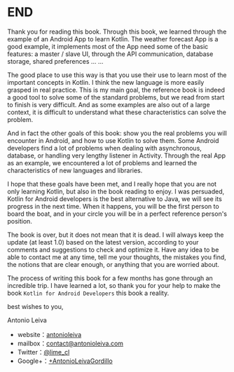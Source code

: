 # END

Thank you for reading this book. Through this book, we learned through the example of an Android App to learn Kotlin. The weather forecast App is a good example, it implements most of the App need some of the basic features: a master / slave UI, through the API communication, database storage, shared preferences ... ...

The good place to use this way is that you use their use to learn most of the important concepts in Kotlin. I think the new language is more easily grasped in real practice. This is my main goal, the reference book is indeed a good tool to solve some of the standard problems, but we read from start to finish is very difficult. And as some examples are also out of a large context, it is difficult to understand what these characteristics can solve the problem.

And in fact the other goals of this book: show you the real problems you will encounter in Android, and how to use Kotlin to solve them. Some Android developers find a lot of problems when dealing with asynchronous, database, or handling very lengthy listener in Activity. Through the real App as an example, we encountered a lot of problems and learned the characteristics of new languages ​​and libraries.

I hope that these goals have been met, and I really hope that you are not only learning Kotlin, but also in the book reading to enjoy. I was persuaded, Kotlin for Android developers is the best alternative to Java, we will see its progress in the next time. When it happens, you will be the first person to board the boat, and in your circle you will be in a perfect reference person's position.

The book is over, but it does not mean that it is dead. I will always keep the update (at least 1.0) based on the latest version, according to your comments and suggestions to check and optimize it. Have any idea to be able to contact me at any time, tell me your thoughts, the mistakes you find, the notions that are clear enough, or anything that you are worried about.

The process of writing this book for a few months has gone through an incredible trip. I have learned a lot, so thank you for your help to make the book `Kotlin for Android Developers` this book a reality.

best wishes to you,

Antonio Leiva

- website：[antonioleiva]
- mailbox：[contact@antonioleiva.com]
- Twitter：[@lime_cl]
- Google+：[+AntonioLeivaGordillo]

[antonioleiva]: http://antonioleiva.com
[contact@antonioleiva.com]: mailto:contact@antonioleiva.com
[@lime_cl]: http://twitter.com/lime_cl
[+AntonioLeivaGordillo]: http://plus.google.com/+AntonioLeivaGordillo
